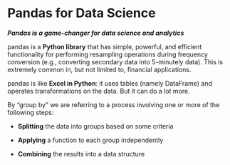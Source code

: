 # Pandas for Data Science

**_Pandas is a game-changer for data science and analytics_**

pandas is a **Python library** that has simple, powerful, and efficient functionality for performing resampling operations during frequency conversion (e.g., converting secondary data into 5-minutely data). This is extremely common in, but not limited to, financial applications.

pandas is like **Excel in Python**: it uses tables (namely DataFrame) and operates transformations on the data. But it can do a lot more.

By “group by” we are referring to a process involving one or more of the following steps:

- **Splitting** the data into groups based on some criteria

- **Applying** a function to each group independently

- **Combining** the results into a data structure
